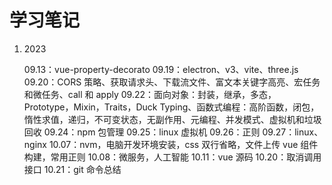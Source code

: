 # 学习笔记

1. 2023

   09.13：vue-property-decorato
   09.19：electron、v3、vite、three.js
   09.20：CORS 策略、获取请求头、下载流文件、富文本关键字高亮、宏任务和微任务、call 和 apply
   09.22：面向对象：封装，继承，多态，Prototype，Mixin，Traits，Duck Typing、函数式编程：高阶函数，闭包，惰性求值，递归，不可变状态，无副作用、元编程、并发模式、虚拟机和垃圾回收
   09.24：npm 包管理
   09.25：linux 虚拟机
   09.26：正则
   09.27：linux、nginx
   10.07：nvm，电脑开发环境安装，css 双行省略，文件上传 vue 组件构建，常用正则
   10.08：微服务，人工智能
   10.11：vue 源码
   10.20：取消调用接口
   10.21：git 命令总结
